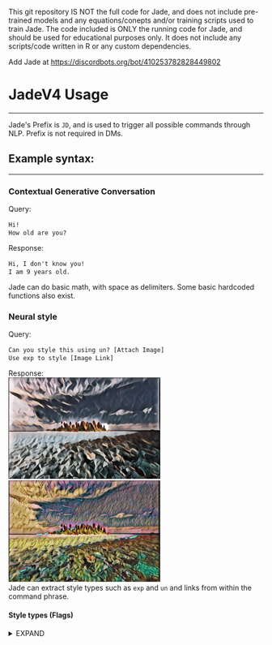 This git repository IS NOT the full code for Jade, and does not include pre-trained models and any equations/conepts and/or training scripts used to train 
Jade. The code included is ONLY the running code for Jade, and should be used for educational purposes only. It does not include any scripts/code written in R or any custom dependencies.

Add Jade at https://discordbots.org/bot/410253782828449802

# JadeV4 Usage
--------
Jade's Prefix is `JD`, and is used to trigger all possible commands through NLP.
Prefix is not required in DMs.

## Example syntax:
--------

### Contextual Generative Conversation
Query:
```
Hi!
How old are you?
```
Response:
```
Hi, I don't know you!
I am 9 years old.
```
Jade can do basic math, with space as delimiters. Some basic hardcoded functions also exist.

### Neural style
Query:
```
Can you style this using un? [Attach Image]
Use exp to style [Image Link]
```
Response:
<br>
<img src = 'EXAMPLE/un_ex.jpg' height = '200px'></a>
<img src = 'EXAMPLE/exp_ex.jpg' height = '200px'></a>
<br>
Jade can extract style types such as `exp` and `un` and links from within the command phrase.

#### Style types (Flags)
<details><summary>EXPAND</summary>
<p>
  
```un ||| Udnie ```
<br>
<img src = 'EXAMPLE/Nikon-D810-Image-Sample-6.jpg' height = '200px'></a>
<img src = 'EXAMPLE/un_ex.jpg' height = '200px'></a>
<br>
```dk ||| Dark Paint```
<br>
<img src = 'EXAMPLE/Nikon-D810-Image-Sample-6.jpg' height = '200px'></a>
<img src = 'EXAMPLE/dk_ex.jpg' height = '200px'></a>
<br>
```en ||| Enviornment```
<br>
<img src = 'EXAMPLE/Nikon-D810-Image-Sample-6.jpg' height = '200px'></a>
<img src = 'EXAMPLE/env_ex.jpg' height = '200px'></a>
<br>
```rd||| Red```
<br>
<img src = 'EXAMPLE/Nikon-D810-Image-Sample-6.jpg' height = '200px'></a>
<img src = 'EXAMPLE/rd_ex.jpg' height = '200px'></a>
<br>
```lm ||| La Muse```
<br>
<img src = 'EXAMPLE/Nikon-D810-Image-Sample-6.jpg' height = '200px'></a>
<img src = 'EXAMPLE/lm_ex.jpg' height = '200px'></a>
<br>
```rp ||| Rainbow Princess```
<br>
<img src = 'EXAMPLE/Nikon-D810-Image-Sample-6.jpg' height = '200px'></a>
<img src = 'EXAMPLE/rp_ex.jpg' height = '200px'></a>
<br>
```sc ||| The Scream```
<br>
<img src = 'EXAMPLE/Nikon-D810-Image-Sample-6.jpg' height = '200px'></a>
<img src = 'EXAMPLE/sc_ex.jpg' height = '200px'></a>
<br>
```wr ||| Wreck (George Washington)```
<br>
<img src = 'EXAMPLE/Nikon-D810-Image-Sample-6.jpg' height = '200px'></a>
<img src = 'EXAMPLE/wr_ex.jpg' height = '200px'></a>
<br>
```wv ||| Wave```
<br>
<img src = 'EXAMPLE/Nikon-D810-Image-Sample-6.jpg' height = '200px'></a>
<img src = 'EXAMPLE/wv_ex.jpg' height = '200px'></a>
<br>
```exp ||| Experimental```
```WARNING: Most models in this folder are really... uh... weird```
<br>
<img src = 'EXAMPLE/Nikon-D810-Image-Sample-6.jpg' height = '200px'></a>
<img src = 'EXAMPLE/exp_ex.jpg' height = '200px'></a>
<br>

</p>
</details>
